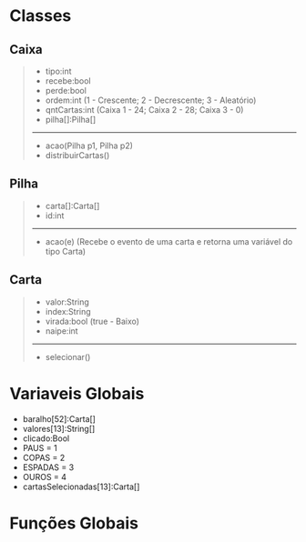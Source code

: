 # Classes  
## Caixa
>* tipo:int  
>* recebe:bool  
>* perde:bool  
>* ordem:int (1 - Crescente; 2 - Decrescente; 3 - Aleatório)  
>* qntCartas:int (Caixa 1 - 24; Caixa 2 - 28; Caixa 3 - 0)  
>* pilha[]:Pilha[]  
>___
>* acao(Pilha p1, Pilha p2)  
>* distribuirCartas()

## Pilha
>* carta[]:Carta[]
>* id:int
>___
>* acao(e) (Recebe o evento de uma carta e retorna uma variável do tipo Carta)

## Carta
>* valor:String
>* index:String
>* virada:bool (true - Baixo)
>* naipe:int
>___
>* selecionar()


# Variaveis Globais  
* baralho[52]:Carta[]
* valores[13]:String[]
* clicado:Bool
* PAUS = 1
* COPAS = 2
* ESPADAS = 3
* OUROS = 4
* cartasSelecionadas[13]:Carta[]

# Funções Globais  
